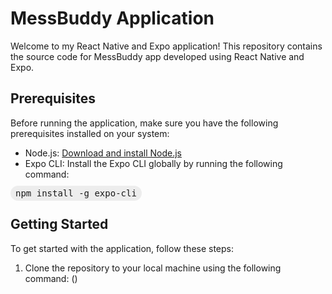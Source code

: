 # MessBuddy Application

Welcome to my React Native and Expo application! This repository contains the source code for MessBuddy app developed using React Native and Expo.

## Prerequisites

Before running the application, make sure you have the following prerequisites installed on your system:

- Node.js: [Download and install Node.js](https://nodejs.org)
- Expo CLI: Install the Expo CLI globally by running the following command:
<kbd style="border-radius: 9999px; padding: 4px 8px; background-color: #EDEDED; font-family: monospace;">
npm install -g expo-cli
</kbd>


## Getting Started

To get started with the application, follow these steps:

1. Clone the repository to your local machine using the following command:
()
